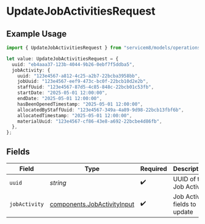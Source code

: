 # UpdateJobActivitiesRequest

## Example Usage

```typescript
import { UpdateJobActivitiesRequest } from "servicem8/models/operations";

let value: UpdateJobActivitiesRequest = {
  uuid: "eb4aaa37-123b-4044-9b26-0ebf7f5ddba5",
  jobActivity: {
    uuid: "123e4567-a812-4c25-a2b7-22bcba3958bb",
    jobUuid: "123e4567-eef9-473c-bc0f-22bcb10d2e2b",
    staffUuid: "123e4567-87d5-4c85-848c-22bcb01c53fb",
    startDate: "2025-05-01 12:00:00",
    endDate: "2025-05-01 12:00:00",
    hasBeenOpenedTimestamp: "2025-05-01 12:00:00",
    allocatedByStaffUuid: "123e4567-349a-4a89-9d98-22bcb13fbf6b",
    allocatedTimestamp: "2025-05-01 12:00:00",
    materialUuid: "123e4567-cf86-43e8-a692-22bcbe4d86fb",
  },
};
```

## Fields

| Field                                                                      | Type                                                                       | Required                                                                   | Description                                                                |
| -------------------------------------------------------------------------- | -------------------------------------------------------------------------- | -------------------------------------------------------------------------- | -------------------------------------------------------------------------- |
| `uuid`                                                                     | *string*                                                                   | :heavy_check_mark:                                                         | UUID of the Job Activity                                                   |
| `jobActivity`                                                              | [components.JobActivityInput](../../models/components/jobactivityinput.md) | :heavy_check_mark:                                                         | Job Activity fields to update                                              |